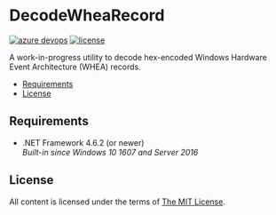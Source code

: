 DecodeWheaRecord
================

[![azure devops](https://dev.azure.com/nexiom/DecodeWheaRecord/_apis/build/status/DecodeWheaRecord?branchName=main)](https://dev.azure.com/nexiom/DecodeWheaRecord/_build/latest?definitionId=1&branchName=main)
[![license](https://img.shields.io/github/license/ralish/DecodeWheaRecord)](https://choosealicense.com/licenses/mit/)

A work-in-progress utility to decode hex-encoded Windows Hardware Event Architecture (WHEA) records.

- [Requirements](#requirements)
- [License](#license)

Requirements
------------

- .NET Framework 4.6.2 (or newer)  
  *Built-in since Windows 10 1607 and Server 2016*

License
-------

All content is licensed under the terms of [The MIT License](LICENSE).
